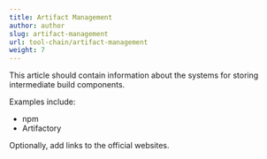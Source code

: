 ```yaml
---
title: Artifact Management
author: author
slug: artifact-management
url: tool-chain/artifact-management
weight: 7
---
```


This article should contain information about the systems for storing intermediate build components.

Examples include:
* npm
* Artifactory

Optionally, add links to the official websites.
